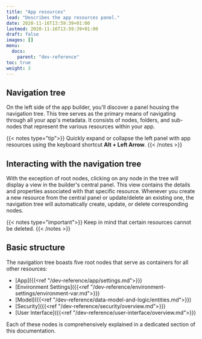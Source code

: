 ```yaml
---
title: "App resources"
lead: "Describes the app resources panel."
date: 2020-11-16T13:59:39+01:00
lastmod: 2020-11-16T13:59:39+01:00
draft: false
images: []
menu:
  docs:
    parent: "dev-reference"
toc: true
weight: 3
---
```


## **Navigation tree**

On the left side of the app builder, you'll discover a panel housing the navigation tree. This tree serves as the primary means of navigating through all your app's metadata. It consists of nodes, folders, and sub-nodes that represent the various resources within your app.

{{< notes type="tip">}}
Quickly expand or collapse the left panel with app resources using the keyboard shortcut <b>Alt + Left Arrow</b>.
{{< /notes >}}

## **Interacting with the navigation tree**

With the exception of root nodes, clicking on any node in the tree will display a view in the builder's central panel. This view contains the details and properties associated with that specific resource. Whenever you create a new resource from the central panel or update/delete an existing one, the navigation tree will automatically create, update, or delete corresponding nodes.

{{< notes type="important">}}
Keep in mind that certain resources cannot be deleted.
{{< /notes >}}

## **Basic structure**

The navigation tree boasts five root nodes that serve as containers for all other resources:

- [App]({{<ref "/dev-reference/app/settings.md">}})
- [Environment Settings]({{<ref "/dev-reference/environment-settings/environment-var.md">}})
- [Model]({{<ref "/dev-reference/data-model-and-logic/entities.md">}})
- [Security]({{<ref "/dev-reference/security/overview.md">}})
- [User Interface]({{<ref "/dev-reference/user-interface/overview.md">}})

Each of these nodes is comprehensively explained in a dedicated section of this documentation.
